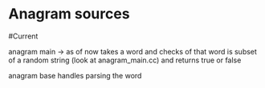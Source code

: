 # Anagram sources

#Current 

anagram main ->
	as of now takes a word and checks of that word is subset of a random
	string (look at anagram_main.cc) and returns true or false

anagram base handles parsing the word


